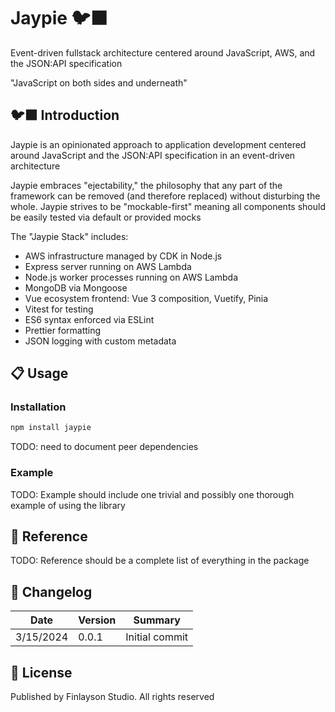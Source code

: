 # Jaypie 🐦‍⬛

Event-driven fullstack architecture centered around JavaScript, AWS, and the JSON:API specification

"JavaScript on both sides and underneath"

## 🐦‍⬛ Introduction

Jaypie is an opinionated approach to application development centered around JavaScript and the JSON:API specification in an event-driven architecture

Jaypie embraces "ejectability," the philosophy that any part of the framework can be removed (and therefore replaced) without disturbing the whole. Jaypie strives to be "mockable-first" meaning all components should be easily tested via default or provided mocks

The "Jaypie Stack" includes:

* AWS infrastructure managed by CDK in Node.js
* Express server running on AWS Lambda
* Node.js worker processes running on AWS Lambda
* MongoDB via Mongoose
* Vue ecosystem frontend: Vue 3 composition, Vuetify, Pinia
* Vitest for testing
* ES6 syntax enforced via ESLint
* Prettier formatting
* JSON logging with custom metadata

## 📋 Usage

### Installation

```bash
npm install jaypie
```

TODO: need to document peer dependencies

### Example

TODO: Example should include one trivial and possibly one thorough example of using the library

## 📖 Reference

TODO: Reference should be a complete list of everything in the package

## 📝 Changelog

| Date       | Version | Summary        |
| ---------- | ------- | -------------- |
|  3/15/2024 |   0.0.1 | Initial commit |

## 📜 License

Published by Finlayson Studio. All rights reserved
